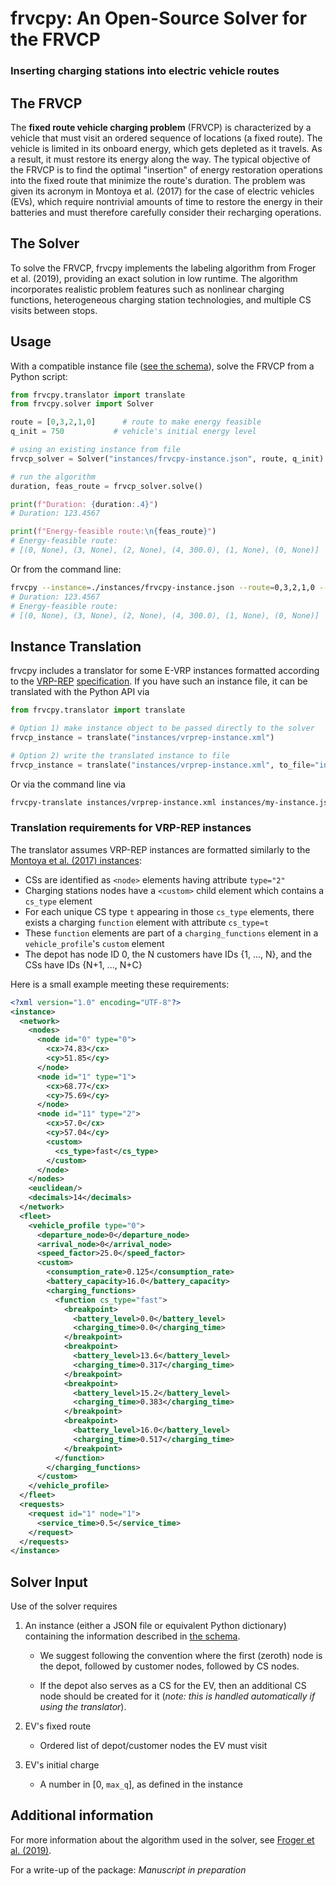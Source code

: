 # frvcpy: An Open-Source Solver for the FRVCP

### Inserting charging stations into electric vehicle routes

## The FRVCP
The __fixed route vehicle charging problem__ (FRVCP) is characterized by a vehicle that must visit an ordered sequence of locations (a fixed route). The vehicle is limited in its onboard energy, which gets depleted as it travels. As a result, it must restore its energy along the way. The typical objective of the FRVCP is to find the optimal "insertion" of energy restoration operations into the fixed route that minimize the route's duration. The problem was given its acronym in Montoya et al. (2017) for the case of electric vehicles (EVs), which require nontrivial amounts of time to restore the energy in their batteries and must therefore carefully consider their recharging operations.

## The Solver  
To solve the FRVCP, frvcpy implements the labeling algorithm from Froger et al. (2019), providing an exact solution in low runtime. The algorithm incorporates realistic problem features such as nonlinear charging functions, heterogeneous charging station technologies, and multiple CS visits between stops. 

## Usage
With a compatible instance file ([see the schema](https://github.com/e-VRO/frvcpy/blob/master/instances/frvcpy-instance.schema.json)), solve the FRVCP from a Python script: 
```python
from frvcpy.translator import translate
from frvcpy.solver import Solver

route = [0,3,2,1,0]      # route to make energy feasible
q_init = 750           # vehicle's initial energy level

# using an existing instance from file
frvcp_solver = Solver("instances/frvcpy-instance.json", route, q_init)

# run the algorithm
duration, feas_route = frvcp_solver.solve()

print(f"Duration: {duration:.4}")
# Duration: 123.4567

print(f"Energy-feasible route:\n{feas_route}")
# Energy-feasible route:
# [(0, None), (3, None), (2, None), (4, 300.0), (1, None), (0, None)]
```
Or from the command line:
```bash
frvcpy --instance=./instances/frvcpy-instance.json --route=0,3,2,1,0 --qinit=750
# Duration: 123.4567
# Energy-feasible route:
# [(0, None), (3, None), (2, None), (4, 300.0), (1, None), (0, None)]
```

## Instance Translation
frvcpy includes a translator for some E-VRP instances formatted according to the [VRP-REP](http://www.vrp-rep.org/) [specification](http://www.vrp-rep.org/schemas/download/vrp-rep-instance-specification-0.5.0.xsd). 
If you have such an instance file, it can be translated with the Python API via 
```python
from frvcpy.translator import translate

# Option 1) make instance object to be passed directly to the solver
frvcp_instance = translate("instances/vrprep-instance.xml")

# Option 2) write the translated instance to file
frvcp_instance = translate("instances/vrprep-instance.xml", to_file="instances/my-instance.json")
```
Or via the command line via
```bash
frvcpy-translate instances/vrprep-instance.xml instances/my-instance.json
```
### Translation requirements for VRP-REP instances
The translator assumes VRP-REP instances are formatted similarly to the [Montoya et al. (2017) instances](http://vrp-rep.org/datasets/item/2016-0020.html): 
  - CSs are identified as `<node>` elements having attribute `type="2"`
  - Charging stations nodes have a `<custom>` child element which contains a `cs_type` element
  - For each unique CS type `t` appearing in those `cs_type` elements, there exists a charging `function` element with attribute `cs_type=t`
  - These `function` elements are part of a `charging_functions` element in a `vehicle_profile`'s `custom` element
  - The depot has node ID 0, the N customers have IDs {1, ..., N}, and the CSs have IDs {N+1, ..., N+C}

Here is a small example meeting these requirements:
```xml
<?xml version="1.0" encoding="UTF-8"?>
<instance>
  <network>
    <nodes>
      <node id="0" type="0">
        <cx>74.83</cx>
        <cy>51.85</cy>
      </node>
      <node id="1" type="1">
        <cx>68.77</cx>
        <cy>75.69</cy>
      </node>
      <node id="11" type="2">
        <cx>57.0</cx>
        <cy>57.04</cy>
        <custom>
          <cs_type>fast</cs_type>
        </custom>
      </node>
    </nodes>
    <euclidean/>
    <decimals>14</decimals>
  </network>
  <fleet>
    <vehicle_profile type="0">
      <departure_node>0</departure_node>
      <arrival_node>0</arrival_node>
      <speed_factor>25.0</speed_factor>
      <custom>
        <consumption_rate>0.125</consumption_rate>
        <battery_capacity>16.0</battery_capacity>
        <charging_functions>
          <function cs_type="fast">
            <breakpoint>
              <battery_level>0.0</battery_level>
              <charging_time>0.0</charging_time>
            </breakpoint>
            <breakpoint>
              <battery_level>13.6</battery_level>
              <charging_time>0.317</charging_time>
            </breakpoint>
            <breakpoint>
              <battery_level>15.2</battery_level>
              <charging_time>0.383</charging_time>
            </breakpoint>
            <breakpoint>
              <battery_level>16.0</battery_level>
              <charging_time>0.517</charging_time>
            </breakpoint>
          </function>
        </charging_functions>
      </custom>
    </vehicle_profile>
  </fleet>
  <requests>
    <request id="1" node="1">
      <service_time>0.5</service_time>
    </request>
  </requests>
</instance>
```

## Solver Input
Use of the solver requires
 1. An instance (either a JSON file or equivalent Python dictionary) containing the information described in [the schema](https://github.com/e-VRO/frvcpy/blob/master/instances/frvcpy-instance.schema.json).

    - We suggest following the convention where the first (zeroth) node is the depot, followed by customer nodes, followed by CS nodes.

    - If the depot also serves as a CS for the EV, then an additional CS node should be created for it (_note: this is handled automatically if using the translator_).
 
 2. EV's fixed route
    - Ordered list of depot/customer nodes the EV must visit
 
 3. EV's initial charge
    - A number in [0, `max_q`], as defined in the instance

## Additional information
For more information about the algorithm used in the solver, see [Froger et al. (2019)](https://www.sciencedirect.com/science/article/abs/pii/S0305054818303253).

For a write-up of the package: _Manuscript in preparation_
